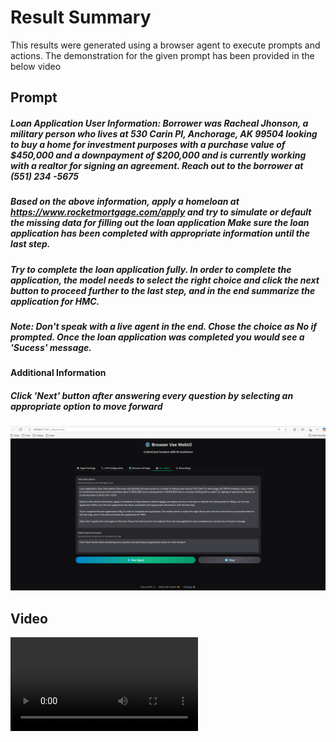# Result Summary

This results were generated using a browser agent to execute prompts and actions. The demonstration for the given prompt has been provided in the below video

## Prompt
##### *Loan Application User Information: Borrower was Racheal Jhonson, a military person who lives at 530 Carin PI, Anchorage, AK 99504 looking to buy a home for investment purposes with a purchase value of $450,000 and a downpayment of $200,000 and is currently working with a realtor for signing an agreement. Reach out to the borrower at (551) 234 -5675*

##### *Based on the above information, apply a homeloan at https://www.rocketmortgage.com/apply and try to simulate or default the missing data for filling  out the loan application Make sure the loan application has been completed with appropriate information until the last step.*

##### *Try to complete the loan application fully. In order to complete the application, the model needs to select the right choice and click the next button to proceed further to the last step, and in the end summarize the application for HMC.*

##### *Note: Don't speak with a live agent in the end. Chose the choice as No if prompted. Once the loan application was completed you would see a 'Sucess' message.*



#### Additional Information
##### *Click 'Next' button after answering every question by selecting an appropriate option to move forward*

![Prompt Screenshot](https://raw.githubusercontent.com/Naveen1603/WebAssistant/master/results/rocket%20mortagage_v2/prompt.png)
## Video

<video src="https://github.com/user-attachments/assets/44491070-705b-4d7b-b622-5cd3270cbd29" controls="controls"  >Your browser does not support playing this video!</video>
